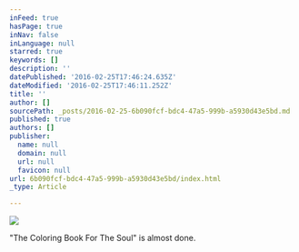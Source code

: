 ```yaml
---
inFeed: true
hasPage: true
inNav: false
inLanguage: null
starred: true
keywords: []
description: ''
datePublished: '2016-02-25T17:46:24.635Z'
dateModified: '2016-02-25T17:46:11.252Z'
title: ''
author: []
sourcePath: _posts/2016-02-25-6b090fcf-bdc4-47a5-999b-a5930d43e5bd.md
published: true
authors: []
publisher:
  name: null
  domain: null
  url: null
  favicon: null
url: 6b090fcf-bdc4-47a5-999b-a5930d43e5bd/index.html
_type: Article

---
```

![](https://the-grid-user-content.s3-us-west-2.amazonaws.com/9c503fa1-d2ba-4dcd-8e13-74f4323100d1.png)

"The Coloring Book For The Soul" is almost done.